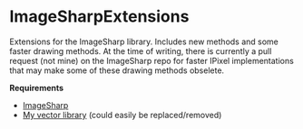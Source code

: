 # ImageSharpExtensions
Extensions for the ImageSharp library. Includes new methods and some faster drawing methods. At the time of writing, there is currently a pull request (not mine) on the ImageSharp repo for faster IPixel implementations that may make some of these drawing methods obselete.  
  
**Requirements**
* [ImageSharp](https://www.nuget.org/packages/SixLabors.ImageSharp/2.1.3)
* [My vector library](https://github.com/Jacbo1/Vector-Library) (could easily be replaced/removed)
